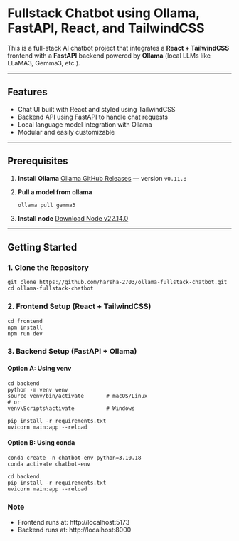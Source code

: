 # Fullstack Chatbot using Ollama, FastAPI, React, and TailwindCSS

This is a full-stack AI chatbot project that integrates a **React + TailwindCSS** frontend with a **FastAPI** backend powered by **Ollama** (local LLMs like LLaMA3, Gemma3, etc.).

---

## Features

- Chat UI built with React and styled using TailwindCSS
- Backend API using FastAPI to handle chat requests
- Local language model integration with Ollama
- Modular and easily customizable

---

## Prerequisites
1. **Install Ollama**
   [Ollama GitHub Releases](https://github.com/ollama/ollama/releases) — version `v0.11.8`
2. **Pull a model from ollama**
   
   ```
   ollama pull gemma3
   ```
3. **Install node**
   [Download Node v22.14.0](https://nodejs.org/en/download/archive/v22.14.0)

---

## Getting Started
### 1. Clone the Repository
```
git clone https://github.com/harsha-2703/ollama-fullstack-chatbot.git
cd ollama-fullstack-chatbot
```

### 2. Frontend Setup (React + TailwindCSS)
```
cd frontend
npm install
npm run dev
```

### 3. Backend Setup (FastAPI + Ollama)
#### Option A: Using venv
```
cd backend
python -m venv venv
source venv/bin/activate       # macOS/Linux
# or
venv\Scripts\activate          # Windows

pip install -r requirements.txt
uvicorn main:app --reload
```

#### Option B: Using conda
```
conda create -n chatbot-env python=3.10.18
conda activate chatbot-env

cd backend
pip install -r requirements.txt
uvicorn main:app --reload
```

### Note
* Frontend runs at: http://localhost:5173
* Backend runs at: http://localhost:8000
